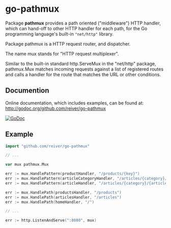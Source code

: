 # go-pathmux

Package **pathmux** provides a path oriented ("middleware") HTTP handler, which can hand-off to other HTTP handler for each path,
for the Go programming language's built-in `"net/http"` library.

Package pathmux is a HTTP request router, and dispatcher.

The name mux stands for "HTTP request multiplexer".

Similar to the built-in standard http.ServeMux in the "net/http" package,
pathmux.Mux matches incoming requests against a list of registered routes
and calls a handler for the route that matches the URL or other conditions.


## Documention

Online documentation, which includes examples, can be found at: http://godoc.org/github.com/reiver/go-pathmux

[![GoDoc](https://godoc.org/github.com/reiver/go-pathmux?status.svg)](https://godoc.org/github.com/reiver/go-pathmux)

## Example
```go
import "github.com/reiver/go-pathmux"

// ...

var mux pathmux.Mux

err := mux.HandlePattern(productHandler, "/products/{key}")
err := mux.HandlePattern(articleCategoryHandler, "/articles/{category}/")
err := mux.HandlePattern(articleHandler, "/articles/{category}/{article_id}")

err := mux.HandlePath(productsHandler, "/products")
err := mux.HandlePath(articlesHandler, "/articles")
err := mux.HandlePath(homeHandler, "/")

// ...

err := http.ListenAndServe(":8080", mux)
```
